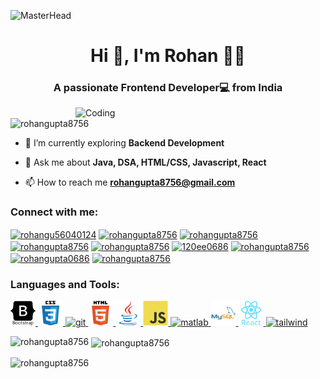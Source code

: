

![MasterHead](https://media.licdn.com/dms/image/D4D3DAQG8TO8TotYeuQ/image-scale_191_1128/0/1672032216795?e=1694847600&v=beta&t=kUvTw-hZzuzvkY78W_Dep45h2yIp-XJTjwp8fBbMSYk)
<h1 align="center">Hi 👋, I'm Rohan 👨‍💻</h1>
<h3 align="center">A passionate Frontend Developer💻 from India</h3>
<img align="right" alt="Coding" width="400" src="https://media.tenor.com/rePDfDWO3XoAAAAd/hacking.gif">

<p align="left"> <img src="https://komarev.com/ghpvc/?username=rohangupta8756&label=Profile%20views&color=0e75b6&style=flat" alt="rohangupta8756" /> </p>

- 🌱 I’m currently exploring **Backend Development**

- 💬 Ask me about **Java, DSA, HTML/CSS, Javascript, React**

- 📫 How to reach me **rohangupta8756@gmail.com**

<h3 align="left">Connect with me:</h3>
<p align="left">
<a href="https://twitter.com/rohangu56040124" target="blank"><img align="center" src="https://raw.githubusercontent.com/rahuldkjain/github-profile-readme-generator/master/src/images/icons/Social/twitter.svg" alt="rohangu56040124" height="30" width="40" /></a>
<a href="https://linkedin.com/in/rohangupta8756" target="blank"><img align="center" src="https://raw.githubusercontent.com/rahuldkjain/github-profile-readme-generator/master/src/images/icons/Social/linked-in-alt.svg" alt="rohangupta8756" height="30" width="40" /></a>
<a href="https://stackoverflow.com/users/rohangupta8756" target="blank"><img align="center" src="https://raw.githubusercontent.com/rahuldkjain/github-profile-readme-generator/master/src/images/icons/Social/stack-overflow.svg" alt="rohangupta8756" height="30" width="40" /></a>
<a href="https://instagram.com/rohangupta8756" target="blank"><img align="center" src="https://raw.githubusercontent.com/rahuldkjain/github-profile-readme-generator/master/src/images/icons/Social/instagram.svg" alt="rohangupta8756" height="30" width="40" /></a>
<a href="https://www.codechef.com/users/rohangupta8756" target="blank"><img align="center" src="https://cdn.jsdelivr.net/npm/simple-icons@3.1.0/icons/codechef.svg" alt="rohangupta8756" height="30" width="40" /></a>
<a href="https://www.hackerrank.com/120ee0686" target="blank"><img align="center" src="https://raw.githubusercontent.com/rahuldkjain/github-profile-readme-generator/master/src/images/icons/Social/hackerrank.svg" alt="120ee0686" height="30" width="40" /></a>
<a href="https://codeforces.com/profile/rohangupta8756" target="blank"><img align="center" src="https://raw.githubusercontent.com/rahuldkjain/github-profile-readme-generator/master/src/images/icons/Social/codeforces.svg" alt="rohangupta8756" height="30" width="40" /></a>
<a href="https://www.leetcode.com/rohangupta0686" target="blank"><img align="center" src="https://raw.githubusercontent.com/rahuldkjain/github-profile-readme-generator/master/src/images/icons/Social/leet-code.svg" alt="rohangupta0686" height="30" width="40" /></a>
<a href="https://auth.geeksforgeeks.org/user/rohangupta8756" target="blank"><img align="center" src="https://raw.githubusercontent.com/rahuldkjain/github-profile-readme-generator/master/src/images/icons/Social/geeks-for-geeks.svg" alt="rohangupta8756" height="30" width="40" /></a>
</p>

<h3 align="left">Languages and Tools:</h3>
<p align="left"> <a href="https://getbootstrap.com" target="_blank" rel="noreferrer"> <img src="https://raw.githubusercontent.com/devicons/devicon/master/icons/bootstrap/bootstrap-plain-wordmark.svg" alt="bootstrap" width="40" height="40"/> </a> <a href="https://www.w3schools.com/css/" target="_blank" rel="noreferrer"> <img src="https://raw.githubusercontent.com/devicons/devicon/master/icons/css3/css3-original-wordmark.svg" alt="css3" width="40" height="40"/> </a> <a href="https://git-scm.com/" target="_blank" rel="noreferrer"> <img src="https://www.vectorlogo.zone/logos/git-scm/git-scm-icon.svg" alt="git" width="40" height="40"/> </a> <a href="https://www.w3.org/html/" target="_blank" rel="noreferrer"> <img src="https://raw.githubusercontent.com/devicons/devicon/master/icons/html5/html5-original-wordmark.svg" alt="html5" width="40" height="40"/> </a> <a href="https://www.java.com" target="_blank" rel="noreferrer"> <img src="https://raw.githubusercontent.com/devicons/devicon/master/icons/java/java-original.svg" alt="java" width="40" height="40"/> </a> <a href="https://developer.mozilla.org/en-US/docs/Web/JavaScript" target="_blank" rel="noreferrer"> <img src="https://raw.githubusercontent.com/devicons/devicon/master/icons/javascript/javascript-original.svg" alt="javascript" width="40" height="40"/> </a> <a href="https://www.mathworks.com/" target="_blank" rel="noreferrer"> <img src="https://upload.wikimedia.org/wikipedia/commons/2/21/Matlab_Logo.png" alt="matlab" width="40" height="40"/> </a> <a href="https://www.mysql.com/" target="_blank" rel="noreferrer"> <img src="https://raw.githubusercontent.com/devicons/devicon/master/icons/mysql/mysql-original-wordmark.svg" alt="mysql" width="40" height="40"/> </a> <a href="https://reactjs.org/" target="_blank" rel="noreferrer"> <img src="https://raw.githubusercontent.com/devicons/devicon/master/icons/react/react-original-wordmark.svg" alt="react" width="40" height="40"/> </a> <a href="https://tailwindcss.com/" target="_blank" rel="noreferrer"> <img src="https://www.vectorlogo.zone/logos/tailwindcss/tailwindcss-icon.svg" alt="tailwind" width="40" height="40"/> </a> </p>

<p><img align="left" src="https://github-readme-stats.vercel.app/api/top-langs?username=rohangupta8756&show_icons=true&locale=en&layout=compact" alt="rohangupta8756" /></p>

<p>&nbsp;<img align="center" src="https://github-readme-stats.vercel.app/api?username=rohangupta8756&show_icons=true&locale=en" alt="rohangupta8756" /></p>

<p><img align="center" src="https://github-readme-streak-stats.herokuapp.com/?user=rohangupta8756&" alt="rohangupta8756" /></p>
